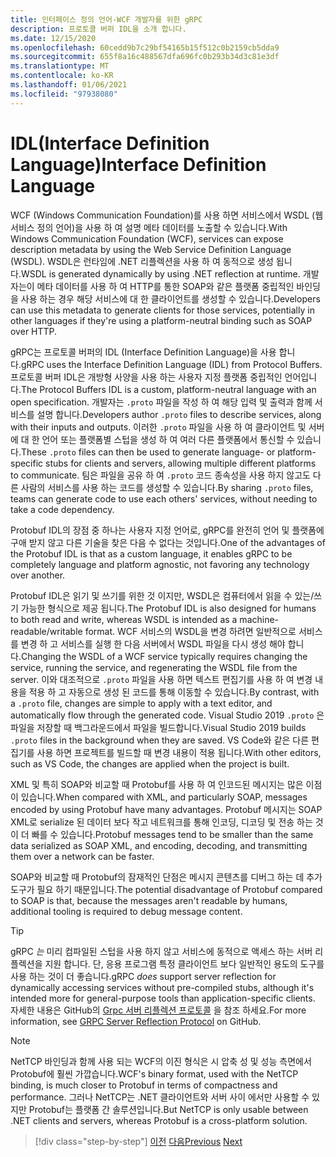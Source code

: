 ```yaml
---
title: 인터페이스 정의 언어-WCF 개발자를 위한 gRPC
description: 프로토콜 버퍼 IDL을 소개 합니다.
ms.date: 12/15/2020
ms.openlocfilehash: 60cedd9b7c29bf54165b15f512c0b2159cb5dda9
ms.sourcegitcommit: 655f8a16c488567dfa696fc0b293b34d3c81e3df
ms.translationtype: MT
ms.contentlocale: ko-KR
ms.lasthandoff: 01/06/2021
ms.locfileid: "97938080"
---
```

# <a name="interface-definition-language"></a><span data-ttu-id="79534-103">IDL(Interface Definition Language)</span><span class="sxs-lookup"><span data-stu-id="79534-103">Interface Definition Language</span></span>

<span data-ttu-id="79534-104">WCF (Windows Communication Foundation)를 사용 하면 서비스에서 WSDL (웹 서비스 정의 언어)을 사용 하 여 설명 메타 데이터를 노출할 수 있습니다.</span><span class="sxs-lookup"><span data-stu-id="79534-104">With Windows Communication Foundation (WCF), services can expose description metadata by using the Web Service Definition Language (WSDL).</span></span> <span data-ttu-id="79534-105">WSDL은 런타임에 .NET 리플렉션을 사용 하 여 동적으로 생성 됩니다.</span><span class="sxs-lookup"><span data-stu-id="79534-105">WSDL is generated dynamically by using .NET reflection at runtime.</span></span> <span data-ttu-id="79534-106">개발자는이 메타 데이터를 사용 하 여 HTTP를 통한 SOAP와 같은 플랫폼 중립적인 바인딩을 사용 하는 경우 해당 서비스에 대 한 클라이언트를 생성할 수 있습니다.</span><span class="sxs-lookup"><span data-stu-id="79534-106">Developers can use this metadata to generate clients for those services, potentially in other languages if they're using a platform-neutral binding such as SOAP over HTTP.</span></span>

<span data-ttu-id="79534-107">gRPC는 프로토콜 버퍼의 IDL (Interface Definition Language)을 사용 합니다.</span><span class="sxs-lookup"><span data-stu-id="79534-107">gRPC uses the Interface Definition Language (IDL) from Protocol Buffers.</span></span> <span data-ttu-id="79534-108">프로토콜 버퍼 IDL은 개방형 사양을 사용 하는 사용자 지정 플랫폼 중립적인 언어입니다.</span><span class="sxs-lookup"><span data-stu-id="79534-108">The Protocol Buffers IDL is a custom, platform-neutral language with an open specification.</span></span> <span data-ttu-id="79534-109">개발자는 `.proto` 파일을 작성 하 여 해당 입력 및 출력과 함께 서비스를 설명 합니다.</span><span class="sxs-lookup"><span data-stu-id="79534-109">Developers author `.proto` files to describe services, along with their inputs and outputs.</span></span> <span data-ttu-id="79534-110">이러한 `.proto` 파일을 사용 하 여 클라이언트 및 서버에 대 한 언어 또는 플랫폼별 스텁을 생성 하 여 여러 다른 플랫폼에서 통신할 수 있습니다.</span><span class="sxs-lookup"><span data-stu-id="79534-110">These `.proto` files can then be used to generate language- or platform-specific stubs for clients and servers, allowing multiple different platforms to communicate.</span></span> <span data-ttu-id="79534-111">팀은 파일을 공유 하 여 `.proto` 코드 종속성을 사용 하지 않고도 다른 사람의 서비스를 사용 하는 코드를 생성할 수 있습니다.</span><span class="sxs-lookup"><span data-stu-id="79534-111">By sharing `.proto` files, teams can generate code to use each others' services, without needing to take a code dependency.</span></span>

<span data-ttu-id="79534-112">Protobuf IDL의 장점 중 하나는 사용자 지정 언어로, gRPC를 완전히 언어 및 플랫폼에 구애 받지 않고 다른 기술을 찾은 다음 수 없다는 것입니다.</span><span class="sxs-lookup"><span data-stu-id="79534-112">One of the advantages of the Protobuf IDL is that as a custom language, it enables gRPC to be completely language and platform agnostic, not favoring any technology over another.</span></span>

<span data-ttu-id="79534-113">Protobuf IDL은 읽기 및 쓰기를 위한 것 이지만, WSDL은 컴퓨터에서 읽을 수 있는/쓰기 가능한 형식으로 제공 됩니다.</span><span class="sxs-lookup"><span data-stu-id="79534-113">The Protobuf IDL is also designed for humans to both read and write, whereas WSDL is intended as a machine-readable/writable format.</span></span> <span data-ttu-id="79534-114">WCF 서비스의 WSDL을 변경 하려면 일반적으로 서비스를 변경 하 고 서비스를 실행 한 다음 서버에서 WSDL 파일을 다시 생성 해야 합니다.</span><span class="sxs-lookup"><span data-stu-id="79534-114">Changing the WSDL of a WCF service typically requires changing the service, running the service, and regenerating the WSDL file from the server.</span></span> <span data-ttu-id="79534-115">이와 대조적으로 `.proto` 파일을 사용 하면 텍스트 편집기를 사용 하 여 변경 내용을 적용 하 고 자동으로 생성 된 코드를 통해 이동할 수 있습니다.</span><span class="sxs-lookup"><span data-stu-id="79534-115">By contrast, with a `.proto` file, changes are simple to apply with a text editor, and automatically flow through the generated code.</span></span> <span data-ttu-id="79534-116">Visual Studio 2019 `.proto` 은 파일을 저장할 때 백그라운드에서 파일을 빌드합니다.</span><span class="sxs-lookup"><span data-stu-id="79534-116">Visual Studio 2019 builds `.proto` files in the background when they are saved.</span></span> <span data-ttu-id="79534-117">VS Code와 같은 다른 편집기를 사용 하면 프로젝트를 빌드할 때 변경 내용이 적용 됩니다.</span><span class="sxs-lookup"><span data-stu-id="79534-117">With other editors, such as VS Code, the changes are applied when the project is built.</span></span>

<span data-ttu-id="79534-118">XML 및 특히 SOAP와 비교할 때 Protobuf를 사용 하 여 인코드된 메시지는 많은 이점이 있습니다.</span><span class="sxs-lookup"><span data-stu-id="79534-118">When compared with XML, and particularly SOAP, messages encoded by using Protobuf have many advantages.</span></span> <span data-ttu-id="79534-119">Protobuf 메시지는 SOAP XML로 serialize 된 데이터 보다 작고 네트워크를 통해 인코딩, 디코딩 및 전송 하는 것이 더 빠를 수 있습니다.</span><span class="sxs-lookup"><span data-stu-id="79534-119">Protobuf messages tend to be smaller than the same data serialized as SOAP XML, and encoding, decoding, and transmitting them over a network can be faster.</span></span>

<span data-ttu-id="79534-120">SOAP와 비교할 때 Protobuf의 잠재적인 단점은 메시지 콘텐츠를 디버그 하는 데 추가 도구가 필요 하기 때문입니다.</span><span class="sxs-lookup"><span data-stu-id="79534-120">The potential disadvantage of Protobuf compared to SOAP is that, because the messages aren't readable by humans, additional tooling is required to debug message content.</span></span>

> [!TIP]
> <span data-ttu-id="79534-121">gRPC *는* 미리 컴파일된 스텁을 사용 하지 않고 서비스에 동적으로 액세스 하는 서버 리플렉션을 지원 합니다. 단, 응용 프로그램 특정 클라이언트 보다 일반적인 용도의 도구를 사용 하는 것이 더 좋습니다.</span><span class="sxs-lookup"><span data-stu-id="79534-121">gRPC *does* support server reflection for dynamically accessing services without pre-compiled stubs, although it's intended more for general-purpose tools than application-specific clients.</span></span> <span data-ttu-id="79534-122">자세한 내용은 GitHub의 [Grpc 서버 리플렉션 프로토콜](https://github.com/grpc/grpc/blob/master/doc/server-reflection.md) 을 참조 하세요.</span><span class="sxs-lookup"><span data-stu-id="79534-122">For more information, see [GRPC Server Reflection Protocol](https://github.com/grpc/grpc/blob/master/doc/server-reflection.md) on GitHub.</span></span>

> [!NOTE]
> <span data-ttu-id="79534-123">NetTCP 바인딩과 함께 사용 되는 WCF의 이진 형식은 시 압축 성 및 성능 측면에서 Protobuf에 훨씬 가깝습니다.</span><span class="sxs-lookup"><span data-stu-id="79534-123">WCF's binary format, used with the NetTCP binding, is much closer to Protobuf in terms of compactness and performance.</span></span> <span data-ttu-id="79534-124">그러나 NetTCP는 .NET 클라이언트와 서버 사이 에서만 사용할 수 있지만 Protobuf는 플랫폼 간 솔루션입니다.</span><span class="sxs-lookup"><span data-stu-id="79534-124">But NetTCP is only usable between .NET clients and servers, whereas Protobuf is a cross-platform solution.</span></span>

>[!div class="step-by-step"]
><span data-ttu-id="79534-125">[이전](approach.md)
>[다음](network-protocols.md)</span><span class="sxs-lookup"><span data-stu-id="79534-125">[Previous](approach.md)
[Next](network-protocols.md)</span></span>
